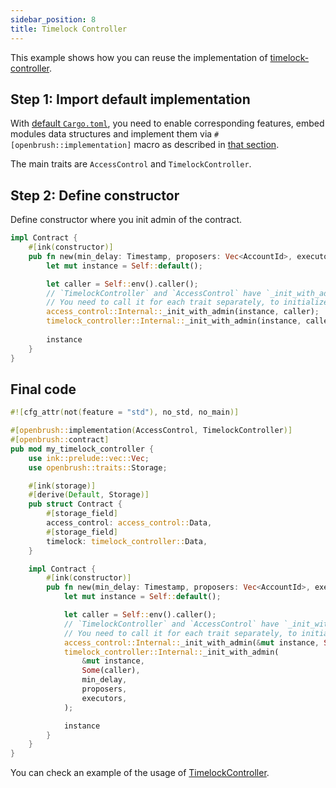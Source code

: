 ```yaml
---
sidebar_position: 8
title: Timelock Controller
---
```


This example shows how you can reuse the implementation of
[timelock-controller](https://github.com/Brushfam/openbrush-contracts/tree/main/contracts/src/governance/timelock_controller).

## Step 1: Import default implementation

With [default `Cargo.toml`](overview.md/#the-default-toml-of-your-project-with-openbrush),
you need to enable corresponding features, embed modules data structures and implement them via `#[openbrush::implementation]` macro
as described in [that section](overview.md/#reuse-implementation-of-traits-from-openbrush).

The main traits are `AccessControl` and `TimelockController`.

## Step 2: Define constructor

Define constructor where you init admin of the contract.

```rust
impl Contract {
    #[ink(constructor)]
    pub fn new(min_delay: Timestamp, proposers: Vec<AccountId>, executors: Vec<AccountId>) -> Self {
        let mut instance = Self::default();

        let caller = Self::env().caller();
        // `TimelockController` and `AccessControl` have `_init_with_admin` methods.
        // You need to call it for each trait separately, to initialize everything for these traits.
        access_control::Internal::_init_with_admin(instance, caller);
        timelock_controller::Internal::_init_with_admin(instance, caller, min_delay, proposers, executors);
        
        instance
    }
}
```

## Final code

```rust
#![cfg_attr(not(feature = "std"), no_std, no_main)]

#[openbrush::implementation(AccessControl, TimelockController)]
#[openbrush::contract]
pub mod my_timelock_controller {
    use ink::prelude::vec::Vec;
    use openbrush::traits::Storage;

    #[ink(storage)]
    #[derive(Default, Storage)]
    pub struct Contract {
        #[storage_field]
        access_control: access_control::Data,
        #[storage_field]
        timelock: timelock_controller::Data,
    }

    impl Contract {
        #[ink(constructor)]
        pub fn new(min_delay: Timestamp, proposers: Vec<AccountId>, executors: Vec<AccountId>) -> Self {
            let mut instance = Self::default();

            let caller = Self::env().caller();
            // `TimelockController` and `AccessControl` have `_init_with_admin` methods.
            // You need to call it for each trait separately, to initialize everything for these traits.
            access_control::Internal::_init_with_admin(&mut instance, Some(caller));
            timelock_controller::Internal::_init_with_admin(
                &mut instance,
                Some(caller),
                min_delay,
                proposers,
                executors,
            );

            instance
        }
    }
}

```

You can check an example of the usage of [TimelockController](https://github.com/Brushfam/openbrush-contracts/tree/main/examples/timelock_controller).